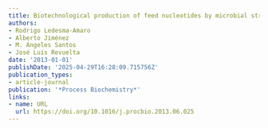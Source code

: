 ```yaml
---
title: Biotechnological production of feed nucleotides by microbial strain improvement
authors:
- Rodrigo Ledesma‐Amaro
- Alberto Jiménez
- M. Ángeles Santos
- José Luis Revuelta
date: '2013-01-01'
publishDate: '2025-04-29T16:28:09.715756Z'
publication_types:
- article-journal
publication: '*Process Biochemistry*'
links:
- name: URL
  url: https://doi.org/10.1016/j.procbio.2013.06.025
---
```

